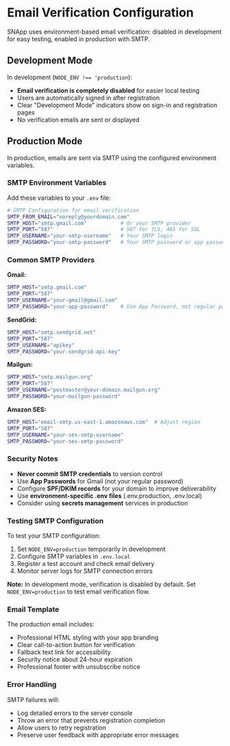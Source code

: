 # Email Verification Configuration

SNApp uses environment-based email verification: disabled in development for easy testing, enabled in production with SMTP.

## Development Mode

In development (`NODE_ENV !== 'production`):

- **Email verification is completely disabled** for easier local testing
- Users are automatically signed in after registration
- Clear "Development Mode" indicators show on sign-in and registration pages
- No verification emails are sent or displayed

## Production Mode

In production, emails are sent via SMTP using the configured environment variables.

### SMTP Environment Variables

Add these variables to your `.env` file:

```bash
# SMTP Configuration for email verification
SMTP_FROM_EMAIL="noreply@yourdomain.com"
SMTP_HOST="smtp.gmail.com"           # Or your SMTP provider
SMTP_PORT="587"                      # 587 for TLS, 465 for SSL
SMTP_USERNAME="your-smtp-username"   # Your SMTP login
SMTP_PASSWORD="your-smtp-password"   # Your SMTP password or app password
```

### Common SMTP Providers

**Gmail:**

```bash
SMTP_HOST="smtp.gmail.com"
SMTP_PORT="587"
SMTP_USERNAME="your-gmail@gmail.com"
SMTP_PASSWORD="your-app-password"    # Use App Password, not regular password
```

**SendGrid:**

```bash
SMTP_HOST="smtp.sendgrid.net"
SMTP_PORT="587"
SMTP_USERNAME="apikey"
SMTP_PASSWORD="your-sendgrid-api-key"
```

**Mailgun:**

```bash
SMTP_HOST="smtp.mailgun.org"
SMTP_PORT="587"
SMTP_USERNAME="postmaster@your-domain.mailgun.org"
SMTP_PASSWORD="your-mailgun-password"
```

**Amazon SES:**

```bash
SMTP_HOST="email-smtp.us-east-1.amazonaws.com"  # Adjust region
SMTP_PORT="587"
SMTP_USERNAME="your-ses-smtp-username"
SMTP_PASSWORD="your-ses-smtp-password"
```

### Security Notes

- **Never commit SMTP credentials** to version control
- Use **App Passwords** for Gmail (not your regular password)
- Configure **SPF/DKIM records** for your domain to improve deliverability
- Use **environment-specific .env files** (.env.production, .env.local)
- Consider using **secrets management** services in production

### Testing SMTP Configuration

To test your SMTP configuration:

1. Set `NODE_ENV=production` temporarily in development
2. Configure SMTP variables in `.env.local`
3. Register a test account and check email delivery
4. Monitor server logs for SMTP connection errors

**Note:** In development mode, verification is disabled by default. Set `NODE_ENV=production` to test email verification flow.

### Email Template

The production email includes:

- Professional HTML styling with your app branding
- Clear call-to-action button for verification
- Fallback text link for accessibility
- Security notice about 24-hour expiration
- Professional footer with unsubscribe notice

### Error Handling

SMTP failures will:

- Log detailed errors to the server console
- Throw an error that prevents registration completion
- Allow users to retry registration
- Preserve user feedback with appropriate error messages
